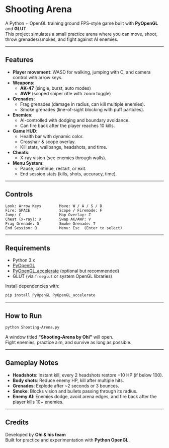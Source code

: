 
#  Shooting Arena

A Python + OpenGL training ground FPS-style game built with **PyOpenGL** and **GLUT**.  
This project simulates a small practice arena where you can move, shoot, throw grenades/smokes, and fight against AI enemies.

---

##  Features
- **Player movement**: WASD for walking, jumping with C, and camera control with arrow keys.  
- **Weapons**:  
  - **AK-47** (single, burst, auto modes)  
  - **AWP** (scoped sniper rifle with zoom toggle)  
- **Grenades**:  
  - Frag grenades (damage in radius, can kill multiple enemies).  
  - Smoke grenades (line-of-sight blocking with puff particles).  
- **Enemies**:  
  - AI-controlled with dodging and boundary avoidance.  
  - Can fire back after the player reaches 10 kills.  
- **Game HUD**:  
  - Health bar with dynamic color.  
  - Crosshair & scope overlay.  
  - Kill stats, wallbangs, headshots, and time.  
- **Cheats**:  
  - X-ray vision (see enemies through walls).  
- **Menu System**:  
  - Pause, continue, restart, or exit.  
  - End session stats (kills, shots, accuracy, time).  

---

##  Controls
```
Look: Arrow Keys        Move: W / A / S / D
Fire: SPACE             Scope / Firemode: F
Jump: C                 Map Overlay: Z
Cheat (x-ray): X        Swap AK/AWP: V
Frag Grenade: G         Smoke Grenade: T
End Session: Q          Menu: Esc  (Enter to select)
```

---

##  Requirements
- Python 3.x  
- [PyOpenGL](https://pypi.org/project/PyOpenGL/)  
- [PyOpenGL_accelerate](https://pypi.org/project/PyOpenGL-accelerate/) (optional but recommended)  
- GLUT (via `freeglut` or system OpenGL libraries)

Install dependencies with:
```bash
pip install PyOpenGL PyOpenGL_accelerate
```

---

##  How to Run
```bash
python Shooting-Arena.py
```

A window titled **"Shooting-Arena by Ohi"** will open.  
Fight enemies, practice aim, and survive as long as possible.

---

##  Gameplay Notes
- **Headshots**: Instant kill, every 2 headshots restore +10 HP (if below 100).  
- **Body shots**: Reduce enemy HP, kill after multiple hits.  
- **Grenades**: Explode after ~2 seconds or 3 bounces.  
- **Smoke**: Blocks vision and bullets passing through its radius.  
- **Enemy AI**: Enemies dodge, avoid arena edges, and fire back after the player kills 10+ enemies.  

---

##  Credits
Developed by **Ohi & his team**  
Built for practice and experimentation with **Python OpenGL**.
